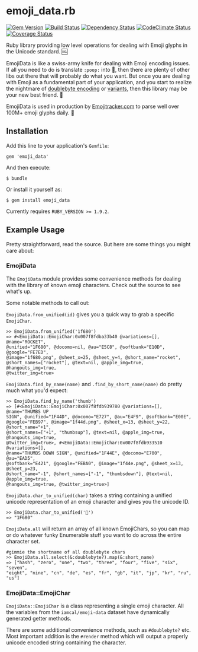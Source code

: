 # emoji_data.rb

[![Gem Version](http://img.shields.io/gem/v/emoji_data.svg?style=flat)](https://rubygems.org/gems/emoji_data)
[![Build Status](http://img.shields.io/travis/mroth/emoji_data.rb.svg?style=flat)](https://travis-ci.org/mroth/emoji_data.rb)
[![Dependency Status](http://img.shields.io/gemnasium/mroth/emoji_data.rb.svg?style=flat)](https://gemnasium.com/mroth/emoji_data.rb)
[![CodeClimate Status](http://img.shields.io/codeclimate/github/mroth/emoji_data.rb.svg?style=flat)](https://codeclimate.com/github/mroth/emoji_data.rb)
[![Coverage Status](http://img.shields.io/coveralls/mroth/emoji_data.rb.svg?style=flat)](https://coveralls.io/r/mroth/emoji_data.rb)

Ruby library providing low level operations for dealing with Emoji
glyphs in the Unicode standard. :cool:

EmojiData is like a swiss-army knife for dealing with Emoji encoding issues. If
all you need to do is translate `:poop:` into :poop:, then there are plenty of
other libs out there that will probably do what you want.  But once you are
dealing with Emoji as a fundamental part of your application, and you start to
realize the nightmare of [doublebyte encoding][doublebyte] or
[variants][variant], then this library may be your new best friend.
:raised_hands:

EmojiData is used in production by [Emojitracker.com][emojitracker] to parse
well over 100M+ emoji glyphs daily. :dizzy:

[doublebyte]: http://www.quora.com/Why-does-using-emoji-reduce-my-SMS-character-limit-to-70
[variant]: http://www.unicode.org/L2/L2011/11438-emoji-var.pdf
[emojitracker]: http://www.emojitracker.com

## Installation

Add this line to your application's `Gemfile`:

    gem 'emoji_data'

And then execute:

    $ bundle

Or install it yourself as:

    $ gem install emoji_data

Currently requires `RUBY_VERSION >= 1.9.2`.

## Example Usage

Pretty straightforward, read the source.  But here are some things you might
care about:

### EmojiData

  The `EmojiData` module provides some convenience methods for dealing with the
  library of known emoji characters.  Check out the source to see what's up.

Some notable methods to call out:

`EmojiData.from_unified(id)` gives you a quick way to grab a specific `EmojiChar`.

```irb
>> EmojiData.from_unified('1f680')
=> #<EmojiData::EmojiChar:0x007f8fdba33b40 @variations=[], @name="ROCKET",
@unified="1F680", @docomo=nil, @au="E5C8", @softbank="E10D", @google="FE7ED",
@image="1f680.png", @sheet_x=25, @sheet_y=4, @short_name="rocket",
@short_names=["rocket"], @text=nil, @apple_img=true, @hangouts_img=true,
@twitter_img=true>
```

`EmojiData.find_by_name(name)` and `.find_by_short_name(name)` do pretty much
what you'd expect:

```irb
>> EmojiData.find_by_name('thumb')
=> [#<EmojiData::EmojiChar:0x007f8fdb939780 @variations=[], @name="THUMBS UP
SIGN", @unified="1F44D", @docomo="E727", @au="E4F9", @softbank="E00E",
@google="FEB97", @image="1f44d.png", @sheet_x=13, @sheet_y=22, @short_name="+1",
@short_names=["+1", "thumbsup"], @text=nil, @apple_img=true, @hangouts_img=true,
@twitter_img=true>, #<EmojiData::EmojiChar:0x007f8fdb933510 @variations=[],
@name="THUMBS DOWN SIGN", @unified="1F44E", @docomo="E700", @au="EAD5",
@softbank="E421", @google="FEBA0", @image="1f44e.png", @sheet_x=13, @sheet_y=23,
@short_name="-1", @short_names=["-1", "thumbsdown"], @text=nil, @apple_img=true,
@hangouts_img=true, @twitter_img=true>]
```

`EmojiData.char_to_unified(char)` takes a string containing a unified unicode
representation of an emoji character and gives you the unicode ID.

```irb
>> EmojiData.char_to_unified('🚀')
=> "1F680"
```

 `EmojiData.all` will return an array of all known EmojiChars, so you can map
 or do whatever funky Enumerable stuff you want to do across the entire
 character set.

```irb
#gimmie the shortname of all doublebyte chars
>> EmojiData.all.select(&:doublebyte?).map(&:short_name)
=> ["hash", "zero", "one", "two", "three", "four", "five", "six", "seven",
"eight", "nine", "cn", "de", "es", "fr", "gb", "it", "jp", "kr", "ru", "us"]
```

### EmojiData::EmojiChar

`EmojiData::EmojiChar` is a class representing a single emoji character.  All
the variables from the `iamcal/emoji-data` dataset have dynamically generated
getter methods.

There are some additional convenience methods, such as `#doublebyte?` etc. Most
important addition is the `#render` method which will output a properly unicode
encoded string containing the character.
